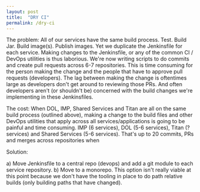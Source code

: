 ```yaml
---
layout: post
title:  "DRY CI"
permalink: /dry-ci
---
```



The problem: All of our services have the same build process. Test. Build Jar. Build image(s). Publish images. Yet we duplicate the Jenkinsfile for each service. Making changes to the Jenkinsfile, or any of the common CI / DevOps utilities is thus laborious. We're now writing scripts to do commits and create pull requests across 6-7 repositories. This is time consuming for the person making the change and the people that have to approve pull requests (developers). The lag between making the change is oftentimes large as developers don't get around to reviewing those PRs. And often developers aren't (or shouldn't be) concerned with the build changes we're implementing in these Jenkinsfiles.

The cost: When DOL, IMP, Shared Services and Titan are all on the same build process (outlined above), making a change to the build files and other DevOps utilities that apply across all services/applications is going to be painful and time consuming. IMP (6 services), DOL (5-6 services), Titan (? services) and Shared Services (5-6 services). That's up to 20 commits, PRs and merges across repositories when 

Solution: 

a) Move Jenkinsfile to a central repo (devops) and add a git module to each service repository.
b) Move to a monorepo. This option isn't really viable at this point because we don't have the tooling in place to do path relative builds (only building paths that have changed).


